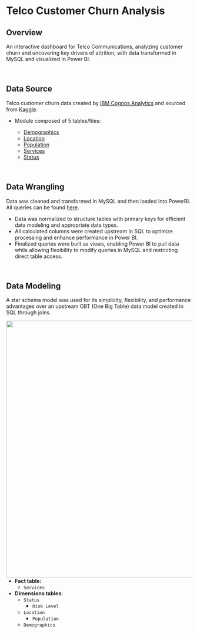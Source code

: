 # Telco Customer Churn Analysis

## Overview
An interactive dashboard for Telco Communications, analyzing customer churn and uncovering key drivers of attrition, with data transformed in MySQL and  visualized in Power BI.

</br>

## Data Source

Telco customer churn data created by [IBM Cognos Analytics](https://community.ibm.com/community/user/businessanalytics/blogs/steven-macko/2019/07/11/telco-customer-churn-1113) and sourced from [Kaggle](https://www.kaggle.com/datasets/ylchang/telco-customer-churn-1113).

- Module composed of 5 tables/files:

    - [Demographics](https://github.com/hershuay/Telco-Churn-Analysis/blob/main/Data%20Source/Telco_customer_churn_demographics.csv)
    - [Location](https://github.com/hershuay/Telco-Churn-Analysis/blob/main/Data%20Source/Telco_customer_churn_location.csv)
    - [Population](https://github.com/hershuay/Telco-Churn-Analysis/blob/main/Data%20Source/Telco_customer_churn_population.csv)
    - [Services](https://github.com/hershuay/Telco-Churn-Analysis/blob/main/Data%20Source/Telco_customer_churn_services.csv)
    - [Status](https://github.com/hershuay/Telco-Churn-Analysis/blob/main/Data%20Source/Telco_customer_churn_status.csv)

</br>

## Data Wrangling

Data was cleaned and transformed in MySQL and then loaded into PowerBI. All queries can be found [here](https://github.com/hershuay/Telco-Churn-Analysis/blob/main/Telco%20Customer%20Churn%20Analysis.sql).

- Data was normalized to structure tables with primary keys for efficient data modeling and appropriate data types.
- All calculated columns were created upstream in SQL to optimize processing and enhance performance in Power BI.
- Finalized queries were built as views, enabling Power BI to pull data while allowing flexibility to modify queries in MySQL and restricting direct table access.

</br>

## Data Modeling

A star schema model was used for its simplicity, flexibility, and performance advantages over an upstream OBT (One Big Table) data model created in SQL through joins.

<img align="right" width="700" src="https://github.com/user-attachments/assets/76019e8a-a97a-41d0-a14f-2c2f42ba3da6">

- **Fact table:**
    - ```Services```
- **Dimensions tables:**
    - ```Status```
        - ```Risk Level```
    - ```Location``` 
        - ```Population```
    - ```Demographics```  


</br>

